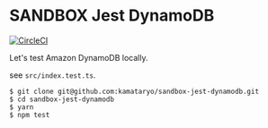 # SANDBOX Jest DynamoDB

[![CircleCI](https://circleci.com/gh/kamataryo/sandbox-jest-dynamodb/tree/master.svg?style=svg)](https://circleci.com/gh/kamataryo/sandbox-jest-dynamodb/tree/master)

Let's test Amazon DynamoDB locally.

see `src/index.test.ts`.

```shell
$ git clone git@github.com:kamataryo/sandbox-jest-dynamodb.git
$ cd sandbox-jest-dynamodb
$ yarn
$ npm test
```
